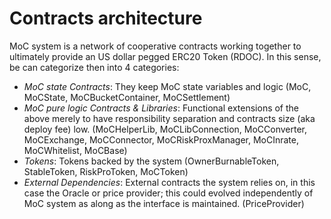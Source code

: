 # Contracts architecture

MoC system is a network of cooperative contracts working together to ultimately provide an US dollar pegged ERC20 Token (RDOC). In this sense, be can categorize then into 4 categories:

- _MoC state Contracts_: They keep MoC state variables and logic (MoC, MoCState, MoCBucketContainer, MoCSettlement)
- _MoC pure logic Contracts & Libraries_: Functional extensions of the above merely to have responsibility separation and contracts size (aka deploy fee) low. (MoCHelperLib, MoCLibConnection, MoCConverter, MoCExchange, MoCConnector, MoCRiskProxManager, MoCInrate, MoCWhitelist, MoCBase)
- _Tokens_: Tokens backed by the system (OwnerBurnableToken, StableToken, RiskProToken, MoCToken)
- _External Dependencies_: External contracts the system relies on, in this case the Oracle or price provider; this could evolved independently of MoC system as along as the interface is maintained. (PriceProvider)
